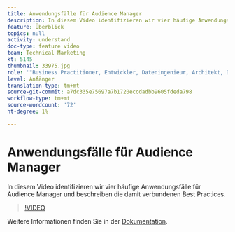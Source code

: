 ```yaml
---
title: Anwendungsfälle für Audience Manager
description: In diesem Video identifizieren wir vier häufige Anwendungsfälle für Audience Manager und beschreiben die damit verbundenen Best Practices.
feature: Überblick
topics: null
activity: understand
doc-type: feature video
team: Technical Marketing
kt: 5145
thumbnail: 33975.jpg
role: '"Business Practitioner, Entwickler, Dateningenieur, Architekt, Data Architect, Administrator, Leader"'
level: Anfänger
translation-type: tm+mt
source-git-commit: a7dc335e75697a7b1720eccdadbb9605fdeda798
workflow-type: tm+mt
source-wordcount: '72'
ht-degree: 1%

---
```



# Anwendungsfälle für Audience Manager

In diesem Video identifizieren wir vier häufige Anwendungsfälle für Audience Manager und beschreiben die damit verbundenen Best Practices.

>[!VIDEO](https://video.tv.adobe.com/v/33975/?quality=12)

Weitere Informationen finden Sie in der [Dokumentation](https://docs.adobe.com/content/help/en/audience-manager/user-guide/aam-home.html).
